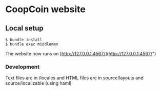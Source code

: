 # CoopCoin website

## Local setup

    $ bundle install
    $ bundle exec middleman

The website now runs on [http://127.0.0.1:4567/](http://127.0.0.1:4567/")

### Development

Text files are in /locales and HTML files are in source/layouts and source/localizable (using haml)

